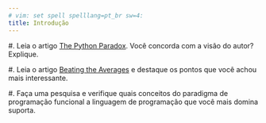```yaml
---
# vim: set spell spelllang=pt_br sw=4:
title: Introdução
---
```


#.  Leia o artigo [The Python Paradox](http://www.paulgraham.com/pypar.html).
    Você concorda com a visão do autor? Explique.

#.  Leia o artigo [Beating the Averages](http://www.paulgraham.com/avg.html)
    e destaque os pontos que você achou mais interessante.

#.  Faça uma pesquisa e verifique quais conceitos do paradigma de programação
    funcional a linguagem de programação que você mais domina suporta.
